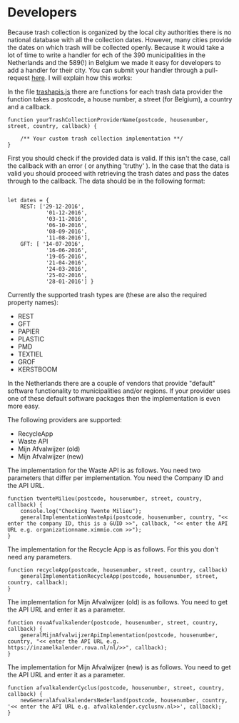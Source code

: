 # Developers
Because trash collection is organized by the local city authorities there is no national database with all the collection dates. However, many cities provide the dates on which trash will be collected openly. Because it would take a lot of time to write a handler for ech of the 390 municipalities in the Netherlands and the 589(!) in Belgium we made it easy for developers to add a handler for their city. You can submit your handler through a pull-request [here](https://github.com/robertraaijmakers/com.athom.trashchecker). I will explain how this works:

In the file [trashapis.js](https://github.com/robertraaijmakers/com.trashchecker/blob/beta/trashapis.js) there are functions for each trash data provider the function takes a postcode, a house number, a street (for Belgium), a country and a callback.

```
function yourTrashCollectionProviderName(postcode, housenumber, street, country, callback) {

	/** Your custom trash collection implementation **/
}

```

First you should check if the provided data is valid. If this isn't the case, call the callback with an error ( or anything 'truthy' ). In the case that the data is valid you should proceed with retrieving the trash dates and pass the dates through to the callback. The data should be in the following format:
<pre><code>
let dates = {
	REST: ['29-12-2016',
			'01-12-2016',
			'03-11-2016',
			'06-10-2016',
		    '08-09-2016',
			'11-08-2016'],
	GFT: [ '14-07-2016',
			'16-06-2016',
		    '19-05-2016',
		    '21-04-2016',
		    '24-03-2016',
		    '25-02-2016',
			'28-01-2016'] }
</code></pre>

Currently the supported trash types are (these are also the required property names):
- REST
- GFT
- PAPIER
- PLASTIC
- PMD
- TEXTIEL
- GROF
- KERSTBOOM

In the Netherlands there are a couple of vendors that provide "default" software functionality to municipalities and/or regions. If your provider uses one of these default software packages then the implementation is even more easy.

The following providers are supported:
- RecycleApp
- Waste API
- Mijn Afvalwijzer (old)
- Mijn Afvalwijzer (new)

The implementation for the Waste API is as follows. You need two parameters that differ per implementation. You need the Company ID and the API URL.
```
function twenteMilieu(postcode, housenumber, street, country, callback) {
    console.log("Checking Twente Milieu");
    generalImplementationWasteApi(postcode, housenumber, country, "<< enter the company ID, this is a GUID >>", callback, "<< enter the API URL e.g. organizationname.ximmio.com >>");
}
```

The implementation for the Recycle App is as follows. For this you don't need any parameters.
```
function recycleApp(postcode, housenumber, street, country, callback)
    generalImplementationRecycleApp(postcode, housenumber, street, country, callback);
}
```

The implementation for Mijn Afvalwijzer (old) is as follows. You need to get the API URL and enter it as a parameter.
```
function rovaAfvalkalender(postcode, housenumber, street, country, callback) {
    generalMijnAfvalwijzerApiImplementation(postcode, housenumber, country, "<< enter the API URL e.g. https://inzamelkalender.rova.nl/nl/>>", callback);
}
```

The implementation for Mijn Afvalwijzer (new) is as follows. You need to get the API URL and enter it as a parameter.
```
function afvalkalenderCyclus(postcode, housenumber, street, country, callback) {
    newGeneralAfvalkalendersNederland(postcode, housenumber, country, '<< enter the API URL e.g. afvalkalender.cyclusnv.nl>>', callback);
}
```
